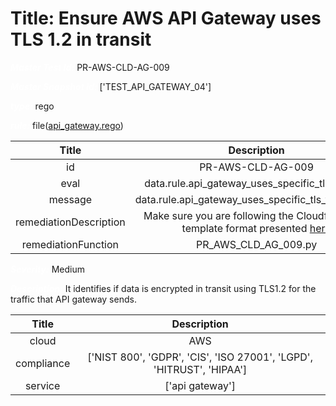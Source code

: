 



# Title: Ensure AWS API Gateway uses TLS 1.2 in transit


***<font color="white">Master Test Id:</font>*** PR-AWS-CLD-AG-009

***<font color="white">Master Snapshot Id:</font>*** ['TEST_API_GATEWAY_04']

***<font color="white">type:</font>*** rego

***<font color="white">rule:</font>*** file([api_gateway.rego])  
  
  
  
  

|Title|Description|
| :---: | :---: |
|id|PR-AWS-CLD-AG-009|
|eval|data.rule.api_gateway_uses_specific_tls_version|
|message|data.rule.api_gateway_uses_specific_tls_version_err|
|remediationDescription|Make sure you are following the Cloudformation template format presented <a href='https://boto3.amazonaws.com/v1/documentation/api/latest/reference/services/apigateway.html#APIGateway.Client.get_domain_name' target='_blank'>here</a>|
|remediationFunction|PR_AWS_CLD_AG_009.py|


***<font color="white">Severity:</font>*** Medium

***<font color="white">Description:</font>*** It identifies if data is encrypted in transit using TLS1.2 for the traffic that API gateway sends.  
  
  

|Title|Description|
| :---: | :---: |
|cloud|AWS|
|compliance|['NIST 800', 'GDPR', 'CIS', 'ISO 27001', 'LGPD', 'HITRUST', 'HIPAA']|
|service|['api gateway']|



[api_gateway.rego]: https://github.com/prancer-io/prancer-compliance-test/tree/master/aws/cloud/api_gateway.rego
